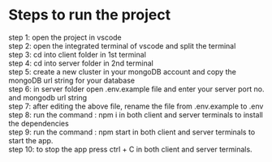 # Steps to run the project  
step 1: open the project in vscode  
step 2: open the integrated terminal of vscode and split the terminal  
step 3: cd into client folder in 1st terminal  
step 4: cd into server folder in 2nd terminal  
step 5: create a new cluster in your mongoDB account and copy the mongoDB url string for your database  
step 6: in server folder open .env.example file and enter your server port no. and mongodb url string   
step 7: after editing the above file, rename the file from .env.example to .env  
step 8: run the command : npm i in both client and server terminals to install the dependencies  
step 9: run the command : npm start in both client and server terminals to start the app.  
step 10: to stop the app press ctrl + C in both client and server terminals.  
